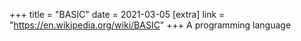 +++
title = "BASIC"
date = 2021-03-05
[extra]
link = "https://en.wikipedia.org/wiki/BASIC"
+++
A programming language

